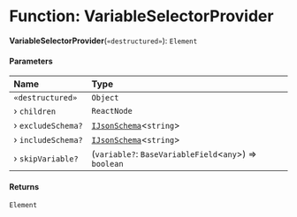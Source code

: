 # Function: VariableSelectorProvider

**VariableSelectorProvider**(`«destructured»`): `Element`

#### Parameters

| Name | Type |
| :------ | :------ |
| `«destructured»` | `Object` |
| › `children` | `ReactNode` |
| › `excludeSchema?` | [`IJsonSchema`](/en/auto-docs/form-materials/interfaces/IJsonSchema.md)<`string`> | [`IJsonSchema`](/en/auto-docs/form-materials/interfaces/IJsonSchema.md)<`string`>\[] |
| › `includeSchema?` | [`IJsonSchema`](/en/auto-docs/form-materials/interfaces/IJsonSchema.md)<`string`> | [`IJsonSchema`](/en/auto-docs/form-materials/interfaces/IJsonSchema.md)<`string`>\[] |
| › `skipVariable?` | (`variable?`: `BaseVariableField`<`any`>) => `boolean` |

#### Returns

`Element`

